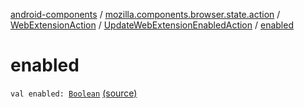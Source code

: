 [android-components](../../../index.md) / [mozilla.components.browser.state.action](../../index.md) / [WebExtensionAction](../index.md) / [UpdateWebExtensionEnabledAction](index.md) / [enabled](./enabled.md)

# enabled

`val enabled: `[`Boolean`](https://kotlinlang.org/api/latest/jvm/stdlib/kotlin/-boolean/index.html) [(source)](https://github.com/mozilla-mobile/android-components/blob/master/components/browser/state/src/main/java/mozilla/components/browser/state/action/BrowserAction.kt#L367)